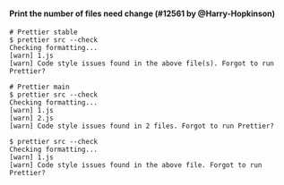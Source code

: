 #### Print the number of files need change (#12561 by @Harry-Hopkinson)

```console
# Prettier stable
$ prettier src --check
Checking formatting...
[warn] 1.js
[warn] Code style issues found in the above file(s). Forgot to run Prettier?

# Prettier main
$ prettier src --check
Checking formatting...
[warn] 1.js
[warn] 2.js
[warn] Code style issues found in 2 files. Forgot to run Prettier?

$ prettier src --check
Checking formatting...
[warn] 1.js
[warn] Code style issues found in the above file. Forgot to run Prettier?
```
